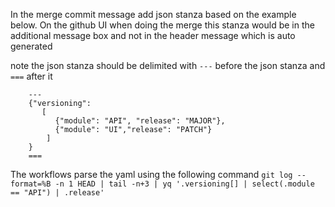 In the merge commit message add json stanza based on the example below.  On the github UI when doing the merge this stanza would be in the additional message box and not in the header message which is auto generated

note the json stanza should be delimited with `---` before the json stanza and `===` after it


```
	---
	{"versioning": 
	   [
	      {"module": "API", "release": "MAJOR"},
	      {"module": "UI","release": "PATCH"}
	    ]
	}
	===
```

The workflows parse the yaml using the following command
`git log --format=%B -n 1 HEAD | tail -n+3 | yq '.versioning[] | select(.module == "API") | .release'`